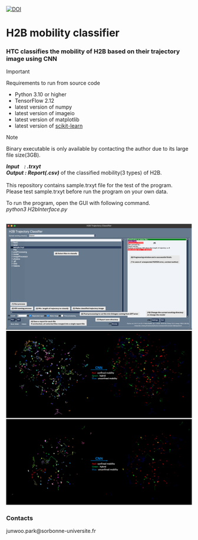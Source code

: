 [![DOI](https://zenodo.org/badge/DOI/10.5281/zenodo.13334706.svg)](https://doi.org/10.5281/zenodo.13334706)
# H2B mobility classifier
<h3>HTC classifies the mobility of H2B based on their trajectory image using CNN</h3> 

> [!IMPORTANT]  
> Requirements to run from source code </br>
> - Python 3.10 or higher
> - TensorFlow 2.12
> - latest version of numpy
> - latest version of imageio
> - latest version of matplotlib
> - latest version of [scikit-learn](https://scikit-learn.org/stable/)

> [!NOTE]  
> Binary executable is only available by contacting the author due to its large file size(3GB). </br>


***Input &nbsp;&nbsp; : .trxyt***<br>
***Output : Report(.csv)*** of the classified mobility(3 types) of H2B.<br><br>
This repository contains sample.trxyt file for the test of the program.<br>
Please test sample.trxyt before run the program on your own data.<br>

To run the program, open the GUI with following command.<br>
*python3 H2bInterface.py*
<br>
<br>

![](https://github.com/JunwooParkSaribu/HTC/blob/main/img/h2binterface_image.png)
![](https://github.com/JunwooParkSaribu/HTC/blob/main/img/cell8_image.png)
![](https://github.com/JunwooParkSaribu/HTC/blob/main/img/cell9_image.png)


<h3> Contacts </h3>
junwoo.park@sorbonne-universite.fr<br>
